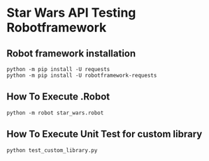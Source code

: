 # Star Wars API Testing Robotframework

## Robot framework installation

```shell script
python -m pip install -U requests
python -m pip install -U robotframework-requests
```

## How To Execute .Robot

```shell script
python -m robot star_wars.robot
```

## How To Execute Unit Test for custom library

```shell script
python test_custom_library.py
```
